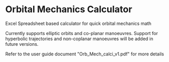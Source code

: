 # Orbital Mechanics Calculator

Excel Spreadsheet based calculator for quick orbital mechanics math

Currently supports elliptic orbits and co-planar manoeuvres. Support for hyperbolic trajectories and non-coplanar manoeuvres will be added in future versions.

Refer to the user guide document "Orb_Mech_calci_v1.pdf" for more details
